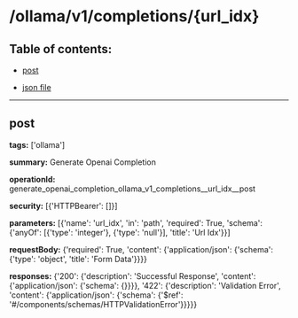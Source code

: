 # /ollama/v1/completions/{url_idx}

## Table of contents:
- [post](#post)

- [json file](./_ollama_v1_completions_{url_idx}.json)

---
<a name="post"></a>
## post

**tags:** ['ollama']

**summary:** Generate Openai Completion

**operationId:** generate_openai_completion_ollama_v1_completions__url_idx__post

**security:** [{'HTTPBearer': []}]

**parameters:** [{'name': 'url_idx', 'in': 'path', 'required': True, 'schema': {'anyOf': [{'type': 'integer'}, {'type': 'null'}], 'title': 'Url Idx'}}]

**requestBody:** {'required': True, 'content': {'application/json': {'schema': {'type': 'object', 'title': 'Form Data'}}}}

**responses:** {'200': {'description': 'Successful Response', 'content': {'application/json': {'schema': {}}}}, '422': {'description': 'Validation Error', 'content': {'application/json': {'schema': {'$ref': '#/components/schemas/HTTPValidationError'}}}}}

